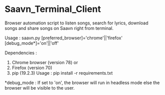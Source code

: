 # Saavn_Terminal_Client

Browser automation script to listen songs, search for lyrics, download songs and share songs on Saavn right from terminal.

Usage : saavn.py \[preferred_browser]='chrome'||'firefox' \[debug_mode*]='on'||'off'

Dependencies :
1) Chrome browser (version 78) or
2) Firefox (version 70)
3) pip (19.2.3)
   Usage : pip install -r requirements.txt
   
\*debug_mode : If set to 'on', the browser will run in headless mode else the browser will be visible to the user.
